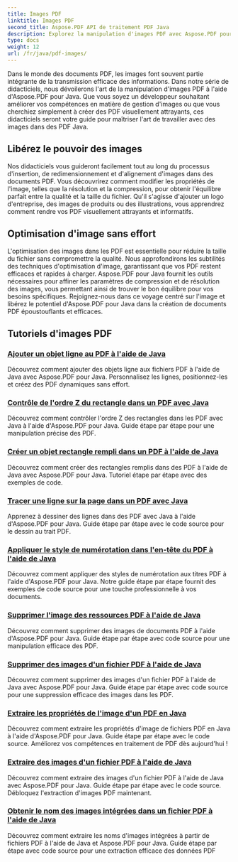 ```yaml
---
title: Images PDF
linktitle: Images PDF
second_title: Aspose.PDF API de traitement PDF Java
description: Explorez la manipulation d'images PDF avec Aspose.PDF pour Java. Apprenez à insérer, modifier et optimiser des images dans des PDF sans effort.
type: docs
weight: 12
url: /fr/java/pdf-images/
---
```


Dans le monde des documents PDF, les images font souvent partie intégrante de la transmission efficace des informations. Dans notre série de didacticiels, nous dévoilerons l'art de la manipulation d'images PDF à l'aide d'Aspose.PDF pour Java. Que vous soyez un développeur souhaitant améliorer vos compétences en matière de gestion d'images ou que vous cherchiez simplement à créer des PDF visuellement attrayants, ces didacticiels seront votre guide pour maîtriser l'art de travailler avec des images dans des PDF Java.

## Libérez le pouvoir des images

Nos didacticiels vous guideront facilement tout au long du processus d'insertion, de redimensionnement et d'alignement d'images dans des documents PDF. Vous découvrirez comment modifier les propriétés de l'image, telles que la résolution et la compression, pour obtenir l'équilibre parfait entre la qualité et la taille du fichier. Qu'il s'agisse d'ajouter un logo d'entreprise, des images de produits ou des illustrations, vous apprendrez comment rendre vos PDF visuellement attrayants et informatifs.

## Optimisation d'image sans effort

L'optimisation des images dans les PDF est essentielle pour réduire la taille du fichier sans compromettre la qualité. Nous approfondirons les subtilités des techniques d'optimisation d'image, garantissant que vos PDF restent efficaces et rapides à charger. Aspose.PDF pour Java fournit les outils nécessaires pour affiner les paramètres de compression et de résolution des images, vous permettant ainsi de trouver le bon équilibre pour vos besoins spécifiques. Rejoignez-nous dans ce voyage centré sur l'image et libérez le potentiel d'Aspose.PDF pour Java dans la création de documents PDF époustouflants et efficaces.

## Tutoriels d'images PDF
### [Ajouter un objet ligne au PDF à l'aide de Java](./add-line-object-to-pdf-using-java/)
Découvrez comment ajouter des objets ligne aux fichiers PDF à l'aide de Java avec Aspose.PDF pour Java. Personnalisez les lignes, positionnez-les et créez des PDF dynamiques sans effort.
### [Contrôle de l'ordre Z du rectangle dans un PDF avec Java](./controlling-z-order-of-rectangle-in-pdf-with-java/)
Découvrez comment contrôler l'ordre Z des rectangles dans les PDF avec Java à l'aide d'Aspose.PDF pour Java. Guide étape par étape pour une manipulation précise des PDF.
### [Créer un objet rectangle rempli dans un PDF à l'aide de Java](./create-filled-rectangle-object-in-pdf-using-java/)
Découvrez comment créer des rectangles remplis dans des PDF à l'aide de Java avec Aspose.PDF pour Java. Tutoriel étape par étape avec des exemples de code.
### [Tracer une ligne sur la page dans un PDF avec Java](./drawing-line-across-the-page-in-pdf-with-java/)
Apprenez à dessiner des lignes dans des PDF avec Java à l'aide d'Aspose.PDF pour Java. Guide étape par étape avec le code source pour le dessin au trait PDF.
### [Appliquer le style de numérotation dans l'en-tête du PDF à l'aide de Java](./apply-numbering-style-in-heading-of-pdf-using-java/)
Découvrez comment appliquer des styles de numérotation aux titres PDF à l'aide d'Aspose.PDF pour Java. Notre guide étape par étape fournit des exemples de code source pour une touche professionnelle à vos documents.
### [Supprimer l'image des ressources PDF à l'aide de Java](./delete-image-from-pdf-resources-using-java/)
Découvrez comment supprimer des images de documents PDF à l'aide d'Aspose.PDF pour Java. Guide étape par étape avec code source pour une manipulation efficace des PDF.
### [Supprimer des images d'un fichier PDF à l'aide de Java](./delete-images-from-pdf-file-using-java/)
Découvrez comment supprimer des images d'un fichier PDF à l'aide de Java avec Aspose.PDF pour Java. Guide étape par étape avec code source pour une suppression efficace des images dans les PDF.
### [Extraire les propriétés de l'image d'un PDF en Java](./extract-image-properties-from-pdf-in-java/)
Découvrez comment extraire les propriétés d'image de fichiers PDF en Java à l'aide d'Aspose.PDF pour Java. Guide étape par étape avec le code source. Améliorez vos compétences en traitement de PDF dès aujourd'hui !
### [Extraire des images d'un fichier PDF à l'aide de Java](./extract-images-from-pdf-file-using-java/)
Découvrez comment extraire des images d'un fichier PDF à l'aide de Java avec Aspose.PDF pour Java. Guide étape par étape avec le code source. Débloquez l'extraction d'images PDF maintenant.
### [Obtenir le nom des images intégrées dans un fichier PDF à l'aide de Java](./get-name-of-images-embedded-in-pdf-file-using-java/)
Découvrez comment extraire les noms d'images intégrées à partir de fichiers PDF à l'aide de Java et Aspose.PDF pour Java. Guide étape par étape avec code source pour une extraction efficace des données PDF